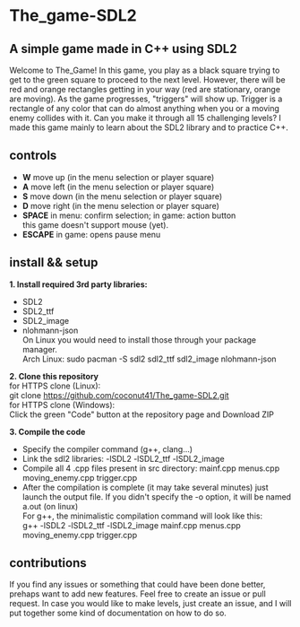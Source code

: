 # The_game-SDL2
## A simple game made in C++ using SDL2
Welcome to The_Game! In this game, you play as a black square trying to get to the green square to proceed to the next level. However, there will be red and orange rectangles getting in your way (red are stationary, orange are moving). As the game progresses, "triggers" will show up. Trigger is a rectangle of any color that can do almost anything when you or a moving enemy collides with it. Can you make it through all 15 challenging levels? I made this game mainly to learn about the SDL2 library and to practice C++.

## controls
- **W** move up (in the menu selection or player square)
- **A** move left (in the menu selection or player square)
- **S** move down (in the menu selection or player square)
- **D** move right (in the menu selection or player square)
- **SPACE** in menu: confirm selection; in game: action button<br>
this game doesn't support mouse (yet).
- **ESCAPE** in game: opens pause menu
## install && setup

**1. Install required 3rd party libraries:**
- SDL2
- SDL2_ttf
- SDL2_image
- nlohmann-json<br>
On Linux you would need to install those through your package manager.<br>
Arch Linux: sudo pacman -S sdl2 sdl2_ttf sdl2_image nlohmann-json

**2. Clone this repository**<br>
for HTTPS clone (Linux):<br>
git clone https://github.com/coconut41/The_game-SDL2.git <br>
for HTTPS clone (Windows):<br>
Click the green "Code" button at the repository page and Download ZIP

**3. Compile the code**
- Specify the compiler command (g++, clang...)
- Link the sdl2 libraries: -lSDL2 -lSDL2_ttf -lSDL2_image
- Compile all 4 .cpp files present in src directory: mainf.cpp menus.cpp moving_enemy.cpp trigger.cpp
- After the compilation is complete (it may take several minutes) just launch the output file. If you didn't specify the -o option, it will be named a.out (on linux)<br>
For g++, the minimalistic compilation command will look like this:<br>
g++ -lSDL2 -lSDL2_ttf -lSDL2_image mainf.cpp menus.cpp moving_enemy.cpp trigger.cpp

## contributions
If you find any issues or something that could have been done better, prehaps want to add new features. Feel free to create an issue or pull request. In case you would like to make levels, just create an issue, and I will put together some kind of documentation on how to do so.




